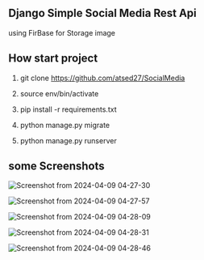 ## Django Simple Social Media Rest Api

using FirBase for Storage image

## How start project

1. git clone https://github.com/atsed27/SocialMedia

2. source env/bin/activate

3. pip install -r requirements.txt

4. python manage.py migrate

5. python manage.py runserver

## some Screenshots

![Screenshot from 2024-04-09 04-27-30](https://github.com/atsed27/BackEnd-_Django--Social_M/assets/119629453/6d0d8b16-a5a1-4d13-a221-d44882620843)


![Screenshot from 2024-04-09 04-27-57](https://github.com/atsed27/Gebiya_App/assets/119629453/b69eefc2-4eb4-4850-be6f-566173dc7a0f)


![Screenshot from 2024-04-09 04-28-09](https://github.com/atsed27/Gebiya_App/assets/119629453/28660ab2-b45d-4832-81e7-4856a066b4b8)


![Screenshot from 2024-04-09 04-28-31](https://github.com/atsed27/Gebiya_App/assets/119629453/f1549dd4-a9d1-4bfe-8b9e-728958c646d2)


![Screenshot from 2024-04-09 04-28-46](https://github.com/atsed27/Gebiya_App/assets/119629453/83de62a9-4078-4ead-99df-59b5c64af8cf)
